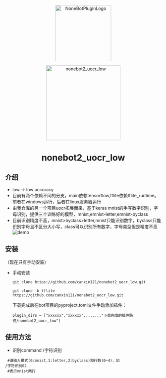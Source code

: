 <div align="center">
  <a href="https://v2.nonebot.dev/store"><img src="https://github.com/A-kirami/nonebot-plugin-template/blob/resources/nbp_logo.png" width="180" height="180" alt="NoneBotPluginLogo"></a>
  <br>
  <p><img src="https://github.com/A-kirami/nonebot-plugin-template/blob/resources/NoneBotPlugin.svg" width="240" alt="nonebot2_uocr_low"></p>
</div>

<div align="center">

# nonebot2_uocr_low
</div>

## 介绍
- low -> low accuracy
- 目前有两个依赖不同的分支，main依赖tensorflow,tflite依赖tflite_runtime。前者在windows运行，后者在linux服务器运行
- 由我仓库的另一个项目uocr拓展而来，基于keras mnist的手写数字识别，字母识别，提供三个训练好的模型，mnist,emnist-letter,emnist-byclass  
- 目前识别精度不高，mnist>byclass>letter,mnist只能识别数字，byclass只能识别字母且不区分大小写，class可以识别所有数字，字母类型但是精度不高  
![demo](https://user-images.githubusercontent.com/69547456/227775526-6f549353-d3d1-4057-858a-2a43bdfaaef6.png)
## 安装  
（现在只有手动安装）
* 手动安装
  ```
  git clone https://github.com/canxin121/nonebot2_uocr_low.git
  ```  
  ```
  git clone -b tflite https://github.com/canxin121/nonebot2_uocr_low.git
  ```  
  下载完成后在bot项目的pyproject.toml文件手动添加插件：  
  ```
  plugin_dirs = ["xxxxxx","xxxxxx",......,"下载完成的插件路径/nonebot2_uocr_low"]  
  ``` 
## 使用方法

- 识别command /字符识别
```
 #请输入模式(0:mnist,1:letter,2:byclass)和行数(0~4)，如
/字符识别02  
 #表示mnist两行

```
